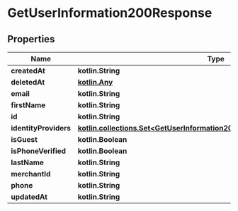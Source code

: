 
# GetUserInformation200Response

## Properties
Name | Type | Description | Notes
------------ | ------------- | ------------- | -------------
**createdAt** | **kotlin.String** |  |  [optional]
**deletedAt** | [**kotlin.Any**](.md) |  |  [optional]
**email** | **kotlin.String** |  |  [optional]
**firstName** | **kotlin.String** |  |  [optional]
**id** | **kotlin.String** |  |  [optional]
**identityProviders** | [**kotlin.collections.Set&lt;GetUserInformation200ResponseIdentityProvidersInner&gt;**](GetUserInformation200ResponseIdentityProvidersInner.md) |  |  [optional]
**isGuest** | **kotlin.Boolean** |  |  [optional]
**isPhoneVerified** | **kotlin.Boolean** |  |  [optional]
**lastName** | **kotlin.String** |  |  [optional]
**merchantId** | **kotlin.String** |  |  [optional]
**phone** | **kotlin.String** |  |  [optional]
**updatedAt** | **kotlin.String** |  |  [optional]



